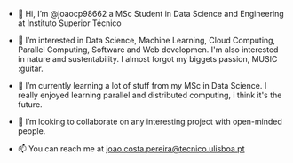 - 👋 Hi, I’m @joaocp98662 a MSc Student in Data Science and Engineering at Instituto Superior Técnico

- 👀 I’m interested in Data Science, Machine Learning, Cloud Computing, Parallel Computing, Software and Web developmen. I'm also interested in nature and sustentability. I almost forgot my biggets passion, MUSIC :guitar.

- 🌱 I’m currently learning a lot of stuff from my MSc in Data Science. I really enjoyed learning parallel and distributed computing, i think it's the future.

- 💞️ I’m looking to collaborate on any interesting project with open-minded people.

- 📫 You can reach me at joao.costa.pereira@tecnico.ulisboa.pt

